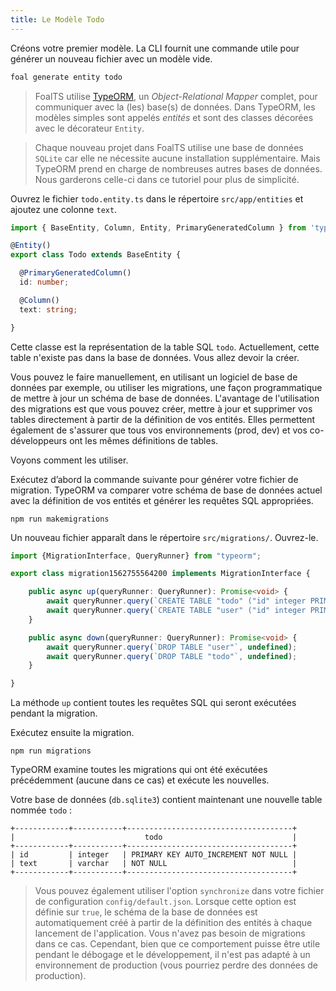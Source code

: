 ```yaml
---
title: Le Modèle Todo
---
```


Créons votre premier modèle. La CLI fournit une commande utile pour générer un nouveau fichier avec un modèle vide.

```sh
foal generate entity todo
```

> FoalTS utilise [TypeORM](http://typeorm.io), un *Object-Relational Mapper* complet, pour communiquer avec la (les) base(s) de données. Dans TypeORM, les modèles simples sont appelés *entités* et sont des classes décorées avec le décorateur `Entity`.


> Chaque nouveau projet dans FoalTS utilise une base de données `SQLite` car elle ne nécessite aucune installation supplémentaire. Mais TypeORM prend en charge de nombreuses autres bases de données. Nous garderons celle-ci dans ce tutoriel pour plus de simplicité.

Ouvrez le fichier `todo.entity.ts` dans le répertoire `src/app/entities` et ajoutez une colonne `text`.

```typescript
import { BaseEntity, Column, Entity, PrimaryGeneratedColumn } from 'typeorm';

@Entity()
export class Todo extends BaseEntity {

  @PrimaryGeneratedColumn()
  id: number;

  @Column()
  text: string;

}

```

Cette classe est la représentation de la table SQL `todo`. Actuellement, cette table n'existe pas dans la base de données. Vous allez devoir la créer.

Vous pouvez le faire manuellement, en utilisant un logiciel de base de données par exemple, ou utiliser les migrations, une façon programmatique de mettre à jour un schéma de base de données. L'avantage de l'utilisation des migrations est que vous pouvez créer, mettre à jour et supprimer vos tables directement à partir de la définition de vos entités. Elles permettent également de s'assurer que tous vos environnements (prod, dev) et vos co-développeurs ont les mêmes définitions de tables.

Voyons comment les utiliser.

Exécutez d&#8217;abord la commande suivante pour générer votre fichier de migration. TypeORM va comparer votre schéma de base de données actuel avec la définition de vos entités et générer les requêtes SQL appropriées.

```
npm run makemigrations
```

Un nouveau fichier apparaît dans le répertoire `src/migrations/`. Ouvrez-le.

```typescript
import {MigrationInterface, QueryRunner} from "typeorm";

export class migration1562755564200 implements MigrationInterface {

    public async up(queryRunner: QueryRunner): Promise<void> {
        await queryRunner.query(`CREATE TABLE "todo" ("id" integer PRIMARY KEY AUTOINCREMENT NOT NULL, "text" varchar NOT NULL)`, undefined);
        await queryRunner.query(`CREATE TABLE "user" ("id" integer PRIMARY KEY AUTOINCREMENT NOT NULL)`, undefined);
    }

    public async down(queryRunner: QueryRunner): Promise<void> {
        await queryRunner.query(`DROP TABLE "user"`, undefined);
        await queryRunner.query(`DROP TABLE "todo"`, undefined);
    }

}

```

La méthode `up` contient toutes les requêtes SQL qui seront exécutées pendant la migration.

Exécutez ensuite la migration.

```
npm run migrations
```

TypeORM examine toutes les migrations qui ont été exécutées précédemment (aucune dans ce cas) et exécute les nouvelles.

Votre base de données (`db.sqlite3`) contient maintenant une nouvelle table nommée `todo` :


```
+------------+-----------+-------------------------------------+
|                             todo                             |
+------------+-----------+-------------------------------------+
| id         | integer   | PRIMARY KEY AUTO_INCREMENT NOT NULL |
| text       | varchar   | NOT NULL                            |
+------------+-----------+-------------------------------------+
```

> Vous pouvez également utiliser l'option `synchronize` dans votre fichier de configuration `config/default.json`. Lorsque cette option est définie sur `true`, le schéma de la base de données est automatiquement créé à partir de la définition des entités à chaque lancement de l'application. Vous n'avez pas besoin de migrations dans ce cas. Cependant, bien que ce comportement puisse être utile pendant le débogage et le développement, il n'est pas adapté à un environnement de production (vous pourriez perdre des données de production).
